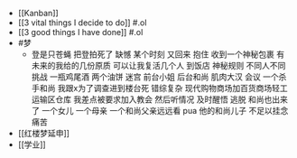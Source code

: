 - [[Kanban]]
- [[3 vital things I decide to do]] #.ol
- [[3 good things I have done]] #.ol
- #梦
	- 登是只苍蝇
	  把登拍死了
	  缺憾
	  某个时刻 又回来 抱住
	  收到一个神秘包裹 有未来的我给的几份原质 可以让我复活几个人
	  到饭店 神秘规则 不同人不同挑战 一瓶鸡尾酒 两个油饼  迷宫 前台小姐 后台和尚 肌肉大汉 会议
	  一个杀手和尚 我跟x为了调查进到楼台死 错综复杂 现代购物商场加百货商场轻工运输区仓库
	  我差点被要求加入教会 然后听情况 及时醒悟 逃脱
	  和尚也出来了
	  一个女儿 一个母亲
	  一个和尚父亲远远看 pua 他的和尚儿子 不足以挂念 痛苦
- [[红楼梦延申]]
- [[学业]]